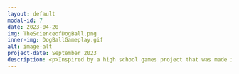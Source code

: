 ```yaml
---
layout: default
modal-id: 7
date: 2023-04-20
img: TheScienceofDogBall.png
inner-img: DogBallGameplay.gif
alt: image-alt
project-date: September 2023
description: <p>Inspired by a high school games project that was made in a web game creator, The Science of DogBall is a 2D infinite scroller experimenting with physics and magnetic forces. This was developed in a 2-day game jam, and this game marks the first game I have developed solo - along with my brother volunteering his time helping with the art and music. The theme of this game jam was "Magnets", and an added constraint of a 'stationery' camera.</p> <p> PLAY ON <a href="https://jim-justgaming.itch.io/the-science-of-dog-ball" target="_blank">ITCH.IO<i class="fa-brands fa-fw fa-itch-io"></i></a></p> 
---
```

